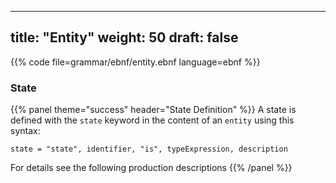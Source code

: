 ---
title: "Entity"
weight: 50
draft: false
----
{{% code file=grammar/ebnf/entity.ebnf language=ebnf %}}

### State
{{% panel theme="success" header="State Definition" %}}
A state is defined with the `state` keyword in the content of an `entity`
using this syntax:
```ebnf
state = "state", identifier, "is", typeExpression, description
```
For details see the following production descriptions
{{% /panel %}}
